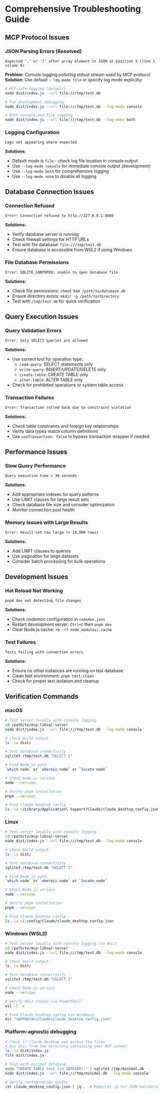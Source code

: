 # Comprehensive Troubleshooting Guide

## MCP Protocol Issues

### JSON Parsing Errors (Resolved)
```
Expected ',' or ']' after array element in JSON at position 5 (line 1 column 6)
```
**Problem**: Console logging polluting stdout stream used by MCP protocol  
**Solution**: Use default `--log-mode file` or specify log mode explicitly:
```bash
# MCP-safe logging (default)
node dist/index.js --url file:///tmp/test.db

# For development debugging
node dist/index.js --url file:///tmp/test.db --log-mode console

# Both console and file logging
node dist/index.js --url file:///tmp/test.db --log-mode both
```

### Logging Configuration
```
Logs not appearing where expected
```
**Solutions**:
- Default mode is `file` - check log file location in console output
- Use `--log-mode console` for immediate console output (development)
- Use `--log-mode both` for comprehensive logging
- Use `--log-mode none` to disable all logging

## Database Connection Issues

### Connection Refused
```
Error: Connection refused to http://127.0.0.1:8080
```
**Solutions:**
- Verify database server is running
- Check firewall settings for HTTP URLs
- Test with file database: `file:///tmp/test.db`
- Ensure database is accessible from WSL2 if using Windows

### File Database Permissions
```
Error: SQLITE_CANTOPEN: unable to open database file
```
**Solutions:**
- Check file permissions: `chmod 644 /path/to/database.db`
- Ensure directory exists: `mkdir -p /path/to/directory`
- Test with `/tmp/test.db` for quick verification

## Query Execution Issues

### Query Validation Errors
```
Error: Only SELECT queries are allowed
```
**Solutions:**
- Use correct tool for operation type:
  - `read-query`: SELECT statements only
  - `write-query`: INSERT/UPDATE/DELETE only
  - `create-table`: CREATE TABLE only
  - `alter-table`: ALTER TABLE only
- Check for prohibited operations or system table access

### Transaction Failures
```
Error: Transaction rolled back due to constraint violation
```
**Solutions:**
- Check table constraints and foreign key relationships
- Verify data types match column definitions
- Use `useTransaction: false` to bypass transaction wrapper if needed

## Performance Issues

### Slow Query Performance
```
Query execution time > 30 seconds
```
**Solutions:**
- Add appropriate indexes for query patterns
- Use LIMIT clauses for large result sets
- Check database file size and consider optimization
- Monitor connection pool health

### Memory Issues with Large Results
```
Error: Result set too large (> 10,000 rows)
```
**Solutions:**
- Add LIMIT clauses to queries
- Use pagination for large datasets
- Consider batch processing for bulk operations

## Development Issues

### Hot Reload Not Working
```
pnpm dev not detecting file changes
```
**Solutions:**
- Check nodemon configuration in `nodemon.json`
- Restart development server: `Ctrl+C` then `pnpm dev`
- Clear Node.js cache: `rm -rf node_modules/.cache`

### Test Failures
```
Tests failing with connection errors
```
**Solutions:**
- Ensure no other instances are running on test database
- Clean test environment: `pnpm test:clean`
- Check for proper test isolation and cleanup

## Verification Commands

### macOS
```bash
# Test server locally with console logging
cd /path/to/mcp-libsql-server
node dist/index.js --url file:///tmp/test.db --log-mode console

# Check build output
ls -la dist/

# Test database connectivity
sqlite3 /tmp/test.db "SELECT 1"

# Find Node.js path
`which node` or `whereis node` or `locate node`

# Check Node.js version
node --version

# Verify pnpm installation
pnpm --version

# Find Claude Desktop config
ls -la ~/Library/Application\ Support/Claude/claude_desktop_config.json
```

### Linux
```bash
# Test server locally with console logging
cd /path/to/mcp-libsql-server
node dist/index.js --url file:///tmp/test.db --log-mode console

# Check build output
ls -la dist/

# Test database connectivity
sqlite3 /tmp/test.db "SELECT 1"

# Find Node.js path
`which node` or `whereis node` or `locate node`

# Check Node.js version
node --version

# Verify pnpm installation
pnpm --version

# Find Claude Desktop config
ls -la ~/.config/Claude/claude_desktop_config.json
```

### Windows (WSL2)
```bash
# Test server locally with console logging (in WSL2)
cd /path/to/mcp-libsql-server
node dist/index.js --url file:///tmp/test.db --log-mode console

# Check build output
ls -la dist/

# Test database connectivity
sqlite3 /tmp/test.db "SELECT 1"

# Check Node.js version
node --version

# Verify WSL2 status (in PowerShell)
wsl -l -v

# Find Claude Desktop config (in Windows)
dir "%APPDATA%\Claude\claude_desktop_config.json"
```

### Platform-agnostic debugging
```bash
# Check if Claude Desktop can access the files
# Run this from the directory containing your MCP server
ls -la dist/index.js
file dist/index.js

# Test with minimal database
echo "CREATE TABLE test (id INTEGER);" | sqlite3 /tmp/minimal.db
node dist/index.js --url file:///tmp/minimal.db --log-mode console

# Verify configuration syntax
cat claude_desktop_config.json | jq .  # Requires jq for JSON validation
```